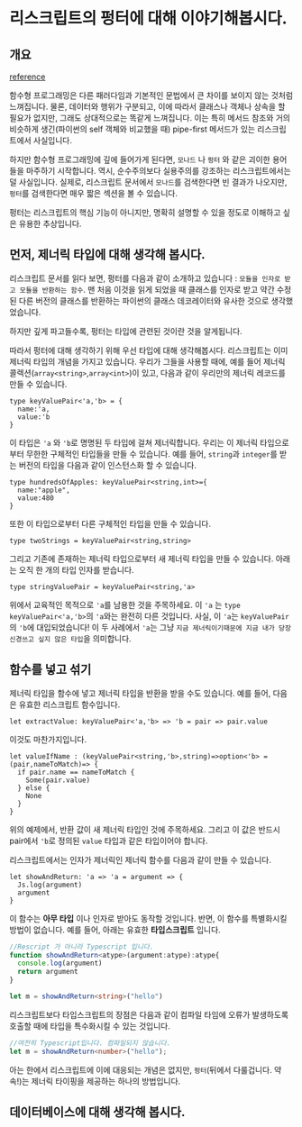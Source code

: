 # 리스크립트의 펑터에 대해 이야기해봅시다.

## 개요

[reference](https://dusty.phillips.codes/2021/09/18/lets-talk-about-functors-in-rescript/)

함수형 프로그래밍은 다른 패러다임과 기본적인 문법에서 큰 차이를 보이지 않는 것처럼 느껴집니다.
물론, 데이터와 행위가 구분되고, 이에 따라서 클래스나 객체나 상속을 할 필요가 없지만, 그래도 상대적으로는 똑같게 느껴집니다.
이는 특히 메서드 참조와 거의 비슷하게 생긴(파이썬의 self 객체와 비교했을 때) pipe-first 메서드가 있는 리스크립트에서 사실입니다.

하지만 함수형 프로그래밍에 깊에 들어가게 된다면, `모나드` 나 `펑터` 와 같은 괴이한 용어들을 마주하기 시작합니다.
역시, 순수주의보다 실용주의를 강조하는 리스크립트에서는 덜 사실입니다.
실제로, 리스크립트 문서에서 `모나드`를 검색한다면 빈 결과가 나오지만, `펑터`를 검색한다면 매우 짧은 섹션을 볼 수 있습니다.

펑터는 리스크립트의 핵심 기능이 아니지만, 명확히 설명할 수 있을 정도로 이해하고 싶은 유용한 추상입니다.

## 먼저, 제너릭 타입에 대해 생각해 봅시다.

리스크립트 문서를 읽다 보면, 펑터를 다음과 같이 소개하고 있습니다 : `모듈을 인자로 받고 모듈을 반환하는 함수`.
맨 처음 이것을 읽게 되었을 때 클래스를 인자로 받고 약간 수정된 다른 버전의 클래스를 반환하는 파이썬의 클래스 데코레이터와 유사한 것으로 생각했었습니다.

하지만 깊게 파고들수록, 펑터는 타입에 관련된 것이란 것을 알게됩니다.

따라서 펑터에 대해 생각하기 위해 우선 타입에 대해 생각해봅시다.
리스크립트는 이미 제너릭 타입의 개념을 가지고 있습니다.
우리가 그들을 사용할 때에, 예를 들어 제너릭 콜렉션(`array<string>`,`array<int>`)이 있고, 다음과 같이 우리만의 제너릭 레코드를 만들 수 있습니다.

```rescript
type keyValuePair<'a,'b> = {
  name:'a,
  value:'b
}
```

이 타입은 `'a` 와 `'b`로 명명된 두 타입에 걸쳐 제너릭합니다.
우리는 이 제너릭 타입으로부터 무한한 구체적인 타입들을 만들 수 있습니다. 
예를 들어, `string`과 `integer`를 받는 버전의 타입을 다음과 같이 인스턴스화 할 수 있습니다.

```rescript
type hundredsOfApples: keyValuePair<string,int>={
  name:"apple",
  value:480
}
```
또한 이 타입으로부터 다른 구체적인 타입을 만들 수 있습니다.

```rescript
type twoStrings = keyValuePair<string,string>
```

그리고 기존에 존재하는 제너릭 타입으로부터 새 제너릭 타입을 만들 수 있습니다.
아래는 오직 한 개의 타입 인자를 받습니다.

```rescript
type stringValuePair = keyValuePair<string,'a>
```

위에서 교육적인 목적으로 `'a`를 남용한 것을 주목하세요.
이 `'a` 는 `type keyValuePair<'a,'b>`의 `'a`와는 완전히 다른 것입니다.
사실, 이 `'a`는 `keyValuePair`의 `'b`에 대입되었습니다!
이 두 사례에서 `'a`는 그냥 `지금 제너릭이기때문에 지금 내가 당장 신경쓰고 싶지 않은 타입`을 의미합니다.

## 함수를 넣고 섞기

제너릭 타입을 함수에 넣고 제너릭 타입을 반환을 받을 수도 있습니다.
예를 들어, 다음은 유효한 리스크립트 함수입니다.
```rescript
let extractValue: keyValuePair<'a,'b> => 'b = pair => pair.value
```
이것도 마찬가지입니다.
```rescript
let valueIfName : (keyValuePair<string,'b>,string)=>option<'b> = (pair,nameToMatch)=> {
  if pair.name == nameToMatch {
    Some(pair.value)
  } else {
    None
  }
}
```
위의 예제에서, 반환 값이 새 제너릭 타입인 것에 주목하세요.
그리고 이 값은 반드시 pair에서 `'b`로 정의된 `value` 타입과 같은 타입이어야 합니다.

리스크립트에서는 인자가 제너릭인 제너릭 함수를 다음과 같이 만들 수 있습니다.

```rescript
let showAndReturn: 'a => 'a = argument => {
  Js.log(argument)
  argument
}
```
이 함수는 __아무 타입__ 이나 인자로 받아도 동작할 것입니다.
반면, 이 함수를 특별화시킬 방법이 없습니다. 
예를 들어, 아래는 유효한 __타입스크립트__ 입니다.

```typescript
//Rescript 가 아니라 Typescript 입니다.
function showAndReturn<atype>(argument:atype):atype{
  console.log(argument)
  return argument
}

let m = showAndReturn<string>("hello")
```
리스크립트보다 타입스크립트의 장점은 다음과 같이 컴파일 타임에 오류가 발생하도록 호출할 때에 타입을 특수화시킬 수 있는 것입니다.
```typescript
//여전히 Typescript입니다. 컴파일되지 않습니다.
let m = showAndReturn<number>("hello");
```
아는 한에서 리스크립트에 이에 대응되는 개념은 없지만, `펑터`(뒤에서 다룰겁니다. 약속!)는 제너릭 타이핑을 제공하는 하나의 방법입니다.

## 데이터베이스에 대해 생각해 봅시다.

